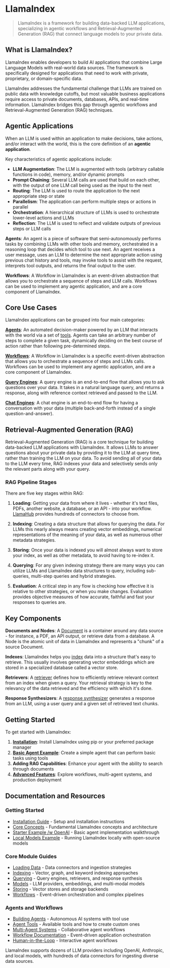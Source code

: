 # LlamaIndex

> LlamaIndex is a framework for building data-backed LLM applications, specializing in agentic workflows and Retrieval-Augmented Generation (RAG) that connect language models to your private data.

<!-- sep---sep -->

## What is LlamaIndex?

LlamaIndex enables developers to build AI applications that combine Large Language Models with real-world data sources. The framework is specifically designed for applications that need to work with private, proprietary, or domain-specific data.

LlamaIndex addresses the fundamental challenge that LLMs are trained on public data with knowledge cutoffs, but most valuable business applications require access to private documents, databases, APIs, and real-time information. LlamaIndex bridges this gap through agentic workflows and Retrieval-Augmented Generation (RAG) techniques.

<!-- sep---sep -->

## Agentic Applications

When an LLM is used within an application to make decisions, take actions, and/or interact with the world, this is the core definition of an **agentic application**.

Key characteristics of agentic applications include:

- **LLM Augmentation**: The LLM is augmented with tools (arbitrary callable functions in code), memory, and/or dynamic prompts
- **Prompt Chaining**: Several LLM calls are used that build on each other, with the output of one LLM call being used as the input to the next
- **Routing**: The LLM is used to route the application to the next appropriate step or state
- **Parallelism**: The application can perform multiple steps or actions in parallel
- **Orchestration**: A hierarchical structure of LLMs is used to orchestrate lower-level actions and LLMs
- **Reflection**: The LLM is used to reflect and validate outputs of previous steps or LLM calls

**Agents**: An agent is a piece of software that semi-autonomously performs tasks by combining LLMs with other tools and memory, orchestrated in a reasoning loop that decides which tool to use next. An agent receives a user message, uses an LLM to determine the next appropriate action using previous chat history and tools, may invoke tools to assist with the request, interprets tool outputs, and returns the final output to the user.

**Workflows**: A Workflow in LlamaIndex is an event-driven abstraction that allows you to orchestrate a sequence of steps and LLM calls. Workflows can be used to implement any agentic application, and are a core component of LlamaIndex.

<!-- sep---sep -->

## Core Use Cases

LlamaIndex applications can be grouped into four main categories:

[**Agents**](https://github.com/run-llama/llama_index/blob/main/docs/src/content/docs/framework/module_guides/deploying/agents/index.mdx): An automated decision-maker powered by an LLM that interacts with the world via a set of [tools](https://github.com/run-llama/llama_index/blob/main/docs/src/content/docs/framework/module_guides/deploying/agents/tools.md). Agents can take an arbitrary number of steps to complete a given task, dynamically deciding on the best course of action rather than following pre-determined steps.

[**Workflows**](https://github.com/run-llama/llama_index/blob/main/docs/src/content/docs/framework/module_guides/workflow/index.mdx): A Workflow in LlamaIndex is a specific event-driven abstraction that allows you to orchestrate a sequence of steps and LLMs calls. Workflows can be used to implement any agentic application, and are a core component of LlamaIndex.

[**Query Engines**](https://github.com/run-llama/llama_index/blob/main/docs/src/content/docs/framework/module_guides/deploying/query_engine/index.mdx): A query engine is an end-to-end flow that allows you to ask questions over your data. It takes in a natural language query, and returns a response, along with reference context retrieved and passed to the LLM.

[**Chat Engines**](https://github.com/run-llama/llama_index/blob/main/docs/src/content/docs/framework/module_guides/deploying/chat_engines/index.mdx): A chat engine is an end-to-end flow for having a conversation with your data (multiple back-and-forth instead of a single question-and-answer).

<!-- sep---sep -->

## Retrieval-Augmented Generation (RAG)

Retrieval-Augmented Generation (RAG) is a core technique for building data-backed LLM applications with LlamaIndex. It allows LLMs to answer questions about your private data by providing it to the LLM at query time, rather than training the LLM on your data. To avoid sending all of your data to the LLM every time, RAG indexes your data and selectively sends only the relevant parts along with your query.

### RAG Pipeline Stages

There are five key stages within RAG:

1. **Loading**: Getting your data from where it lives - whether it's text files, PDFs, another website, a database, or an API - into your workflow. [LlamaHub](https://llamahub.ai/) provides hundreds of connectors to choose from.

2. **Indexing**: Creating a data structure that allows for querying the data. For LLMs this nearly always means creating vector embeddings, numerical representations of the meaning of your data, as well as numerous other metadata strategies.

3. **Storing**: Once your data is indexed you will almost always want to store your index, as well as other metadata, to avoid having to re-index it.

4. **Querying**: For any given indexing strategy there are many ways you can utilize LLMs and LlamaIndex data structures to query, including sub-queries, multi-step queries and hybrid strategies.

5. **Evaluation**: A critical step in any flow is checking how effective it is relative to other strategies, or when you make changes. Evaluation provides objective measures of how accurate, faithful and fast your responses to queries are.

<!-- sep---sep -->

## Key Components

**Documents and Nodes**: A [Document](https://github.com/run-llama/llama_index/blob/main/docs/src/content/docs/framework/module_guides/loading/documents_and_nodes/index.md) is a container around any data source - for instance, a PDF, an API output, or retrieve data from a database. A Node is the atomic unit of data in LlamaIndex and represents a "chunk" of a source Document.

**Indexes**: LlamaIndex helps you [index](https://github.com/run-llama/llama_index/blob/main/docs/src/content/docs/framework/module_guides/indexing/index.md) data into a structure that's easy to retrieve. This usually involves generating vector embeddings which are stored in a specialized database called a vector store.

**Retrievers**: A [retriever](https://github.com/run-llama/llama_index/blob/main/docs/src/content/docs/framework/module_guides/querying/retriever/index.mdx) defines how to efficiently retrieve relevant context from an index when given a query. Your retrieval strategy is key to the relevancy of the data retrieved and the efficiency with which it's done.

**Response Synthesizers**: A [response synthesizer](https://github.com/run-llama/llama_index/blob/main/docs/src/content/docs/framework/module_guides/querying/response_synthesizers/index.mdx) generates a response from an LLM, using a user query and a given set of retrieved text chunks.

<!-- sep---sep -->

## Getting Started

To get started with LlamaIndex:

1. **[Installation](https://github.com/run-llama/llama_index/blob/main/docs/src/content/docs/framework/getting_started/installation.mdx)**: Install LlamaIndex using pip or your preferred package manager
2. **[Basic Agent Example](https://github.com/run-llama/llama_index/blob/main/docs/src/content/docs/framework/getting_started/starter_example.mdx)**: Create a simple agent that can perform basic tasks using tools
3. **Adding RAG Capabilities**: Enhance your agent with the ability to search through documents
4. **[Advanced Features](https://github.com/run-llama/llama_index/blob/main/docs/src/content/docs/framework/understanding/index.mdx)**: Explore workflows, multi-agent systems, and production deployment

<!-- sep---sep -->

## Documentation and Resources

### Getting Started

- [Installation Guide](https://github.com/run-llama/llama_index/blob/main/docs/src/content/docs/framework/getting_started/installation.mdx) - Setup and installation instructions
- [Core Concepts](https://github.com/run-llama/llama_index/blob/main/docs/src/content/docs/framework/getting_started/concepts.mdx) - Fundamental LlamaIndex concepts and architecture
- [Starter Example /w OpenAI](https://github.com/run-llama/llama_index/blob/main/docs/src/content/docs/framework/getting_started/starter_example.mdx) - Basic agent implementation walkthrough
- [Local Models Example](https://github.com/run-llama/llama_index/blob/main/docs/src/content/docs/framework/getting_started/starter_example_local.mdx) - Running LlamaIndex locally with open-source models

<!-- sep---sep -->

### Core Module Guides

- [Loading Data](https://github.com/run-llama/llama_index/tree/main/docs/src/content/docs/framework/module_guides/loading/index.md) - Data connectors and ingestion strategies
- [Indexing](https://github.com/run-llama/llama_index/tree/main/docs/src/content/docs/framework/module_guides/indexing/index.md) - Vector, graph, and keyword indexing approaches
- [Querying](https://github.com/run-llama/llama_index/tree/main/docs/src/content/docs/framework/module_guides/querying/index.md) - Query engines, retrievers, and response synthesis
- [Models](https://github.com/run-llama/llama_index/tree/main/docs/src/content/docs/framework/module_guides/models/index.md) - LLM providers, embeddings, and multi-modal models
- [Storing](https://github.com/run-llama/llama_index/tree/main/docs/src/content/docs/framework/module_guides/storing/index.md) - Vector stores and storage backends
- [Workflows](https://github.com/run-llama/llama_index/tree/main/docs/src/content/docs/framework/module_guides/workflow/index.mdx) - Event-driven orchestration and complex pipelines

<!-- sep---sep -->

### Agents and Workflows

- [Building Agents](https://github.com/run-llama/llama_index/blob/main/docs/src/content/docs/framework/understanding/agent/index.mdx) - Autonomous AI systems with tool use
- [Agent Tools](https://github.com/run-llama/llama_index/blob/main/docs/src/content/docs/framework/understanding/agent/tools.md) - Available tools and how to create custom ones
- [Multi-Agent Systems](https://github.com/run-llama/llama_index/blob/main/docs/src/content/docs/framework/understanding/agent/multi_agent.md) - Collaborative agent workflows
- [Workflow Documentation](https://github.com/run-llama/llama_index/blob/main/docs/src/content/docs/framework/understanding/workflows/index.md) - Event-driven application orchestration
- [Human-in-the-Loop](https://github.com/run-llama/llama_index/blob/main/docs/src/content/docs/framework/understanding/agent/human_in_the_loop.md) - Interactive agent workflows

LlamaIndex supports dozens of LLM providers including OpenAI, Anthropic, and local models, with hundreds of data connectors for ingesting diverse data sources.
